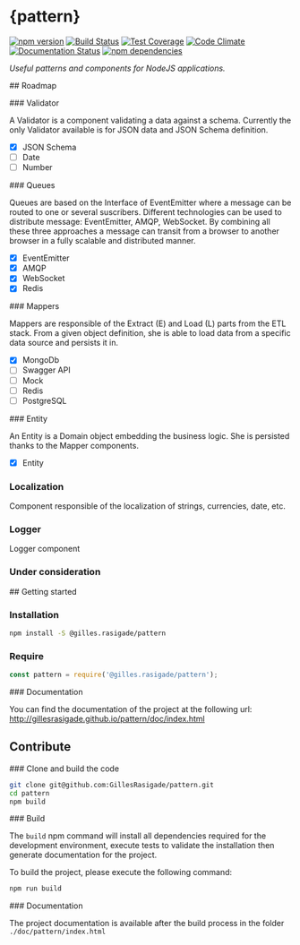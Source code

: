 # {pattern}

[![npm version](https://badge.fury.io/js/%40gilles.rasigade%2Fpattern.svg)](https://badge.fury.io/js/%40gilles.rasigade%2Fpattern) [![Build Status](https://travis-ci.org/GillesRasigade/pattern.svg?branch=master)](https://travis-ci.org/GillesRasigade/pattern) [![Test Coverage](https://codeclimate.com/github/GillesRasigade/pattern/badges/coverage.svg)](https://codeclimate.com/github/GillesRasigade/pattern/coverage) [![Code Climate](https://codeclimate.com/github/GillesRasigade/pattern/badges/gpa.svg)](https://codeclimate.com/github/GillesRasigade/pattern) [![Documentation Status](https://readthedocs.org/projects/pattern/badge/?version=latest)](http://pattern.readthedocs.org/en/latest/?badge=latest) [![npm dependencies](https://david-dm.org/GillesRasigade/pattern.svg)](https://david-dm.org/GillesRasigade/pattern.svg)

_Useful patterns and components for NodeJS applications._

## Roadmap

### Validator

A Validator is a component validating a data against a schema. Currently the only
Validator available is for JSON data and JSON Schema definition.

- [x] JSON Schema
- [ ] Date
- [ ] Number

### Queues

Queues are based on the Interface of EventEmitter where a message can be routed
to one or several suscribers. Different technologies can be used to distribute
message: EventEmitter, AMQP, WebSocket. By combining all these three approaches
a message can transit from a browser to another browser in a fully scalable and
distributed manner.

- [x] EventEmitter
- [x] AMQP
- [x] WebSocket
- [x] Redis

### Mappers

Mappers are responsible of the Extract (E) and Load (L) parts from the ETL stack.
From a given object definition, she is able to load data from a specific data
source and persists it in.

- [x] MongoDb
- [ ] Swagger API
- [ ] Mock
- [ ] Redis
- [ ] PostgreSQL

### Entity

An Entity is a Domain object embedding the business logic. She is persisted
thanks to the Mapper components.

- [x] Entity

### Localization

Component responsible of the localization of strings, currencies, date, etc.

### Logger

Logger component

### Under consideration

## Getting started

### Installation

```bash
npm install -S @gilles.rasigade/pattern
```

### Require

```js
const pattern = require('@gilles.rasigade/pattern');
```

### Documentation

You can find the documentation of the project at the following url:
http://gillesrasigade.github.io/pattern/doc/index.html

## Contribute

### Clone and build the code

```bash
git clone git@github.com:GillesRasigade/pattern.git
cd pattern
npm build
```

### Build

The `build` npm command will install all dependencies required for the development
environment, execute tests to validate the installation then generate documentation
for the project.

To build the project, please execute the following command:

```bash
npm run build
```

### Documentation

The project documentation is available after the build process in the folder
`./doc/pattern/index.html`
